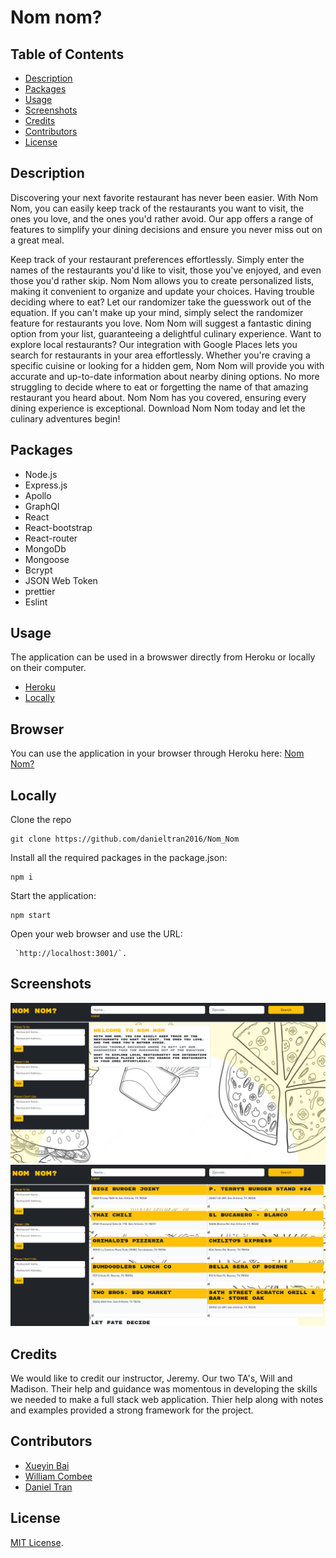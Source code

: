 # Nom nom?

## Table of Contents
- [Description](#description)
- [Packages](#packages)
- [Usage](#usage)
- [Screenshots](#Screenshots)
- [Credits](#Credits)
- [Contributors](#Contributors)
- [License](#license)

## Description

Discovering your next favorite restaurant has never been easier. With Nom Nom, you can easily keep track of the restaurants you want to visit, the ones you love, and the ones you'd rather avoid. Our app offers a range of features to simplify your dining decisions and ensure you never miss out on a great meal.

Keep track of your restaurant preferences effortlessly. Simply enter the names of the restaurants you'd like to visit, those you've enjoyed, and even those you'd rather skip. Nom Nom allows you to create personalized lists, making it convenient to organize and update your choices.
Having trouble deciding where to eat? Let our randomizer take the guesswork out of the equation. If you can't make up your mind, simply select the randomizer feature for restaurants you love. Nom Nom will suggest a fantastic dining option from your list, guaranteeing a delightful culinary experience.
Want to explore local restaurants? Our integration with Google Places lets you search for restaurants in your area effortlessly. Whether you're craving a specific cuisine or looking for a hidden gem, Nom Nom will provide you with accurate and up-to-date information about nearby dining options.
No more struggling to decide where to eat or forgetting the name of that amazing restaurant you heard about. Nom Nom has you covered, ensuring every dining experience is exceptional.
Download Nom Nom today and let the culinary adventures begin!
## Packages

- Node.js
- Express.js
- Apollo
- GraphQl
- React
- React-bootstrap
- React-router
- MongoDb
- Mongoose
- Bcrypt
- JSON Web Token
- prettier
- Eslint

## Usage
The application can be used in a browswer directly from Heroku or locally on their computer.
- [Heroku](#browser)
- [Locally](#locally)

## Browser

You can use the application in your browser through Heroku here: [Nom Nom?](https://nom-nom-2023-d9595dea6646.herokuapp.com/)

## Locally

Clone the repo

```
git clone https://github.com/danieltran2016/Nom_Nom
```

Install all the required packages in the package.json:

```
npm i
```

Start the application:

```
npm start
```

Open your web browser and use the URL:
```
 `http://localhost:3001/`.
```

## Screenshots
![Homepage](./client/public/homepage.PNG)
![PlacesToGo](./client/public/togo.PNG)


## Credits
We would like to credit our instructor, Jeremy. Our two TA's, Will and Madison. Their help and guidance was momentous in developing the skills we needed to make a full stack web application. Thier help along with notes and examples provided a strong framework for the project. 


## Contributors
- [Xueyin Bai](https://github.com/xybai0103)
- [William Combee](https://github.com/Willyum863)
- [Daniel Tran](https://github.com/danieltran2016)

## License

[MIT License](https://opensource.org/licenses/MIT).